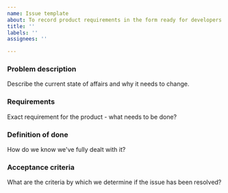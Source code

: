 ```yaml
---
name: Issue template
about: To record product requirements in the form ready for developers to pick up.
title: ''
labels: ''
assignees: ''

---
```


### Problem description
Describe the current state of affairs and why it needs to change.

### Requirements
Exact requirement for the product - what needs to be done?

### Definition of done
How do we know we've fully dealt with it?

### Acceptance criteria
What are the criteria by which we determine if the issue has been resolved?
